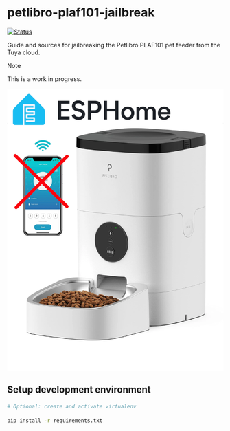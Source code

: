 # petlibro-plaf101-jailbreak

[![Status](https://github.com/majabojarska/petlibro-plaf101-jailbreak/actions/workflows/status.yaml/badge.svg)](https://github.com/majabojarska/petlibro-plaf101-jailbreak/actions/workflows/status.yaml)

Guide and sources for jailbreaking the Petlibro PLAF101 pet feeder from the Tuya cloud.

> [!NOTE]
> This is a work in progress.

![](./img/readme.webp)

## Setup development environment

```sh
# Optional: create and activate virtualenv

pip install -r requirements.txt
```
